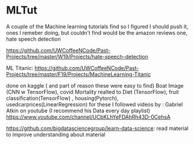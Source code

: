 # MLTut
A couple of the Machine learning tutorials find so I figured I should push it,
ones I remeber doing, but couldn't find would be the amazon reviews one, hate speech detection

https://github.com/UWCoffeeNCode/Past-Projects/tree/master/W19/Projects/hate-speech-detection

ML Titanic: https://github.com/UWCoffeeNCode/Past-Projects/tree/master/F19/Projects/MachineLearning-Titanic

done on kaggle ( and part of reason these were easy to find)
  Boat Image (CNN w TensorFlow),
  covid Mortality realted to Diet (TensorFlow), 
  fruit classification(TensorFlow) ,
  housing(Pytorch),
  usedcarprices(LinearRegression)
for these I followed videos by : Gabriel Atkin on youtube (I recommend his Data every day playlist)
https://www.youtube.com/channel/UCbKLhYeFDAhRh43D-0CehsA


https://github.com/bigdatasciencegroup/learn-data-science: read material to improve  understanding about material
